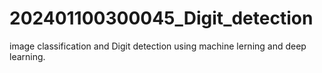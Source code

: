 # 202401100300045_Digit_detection
image classification and Digit detection using machine lerning and deep learning.
